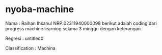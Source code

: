 # nyoba-machine

Nama : Raihan Ihsanul
NRP:02311940000098
berikut adalah coding dari progress machine learning selama 3 minggu dengan keterangan

Regresi : untitled0

Classification : Machina
